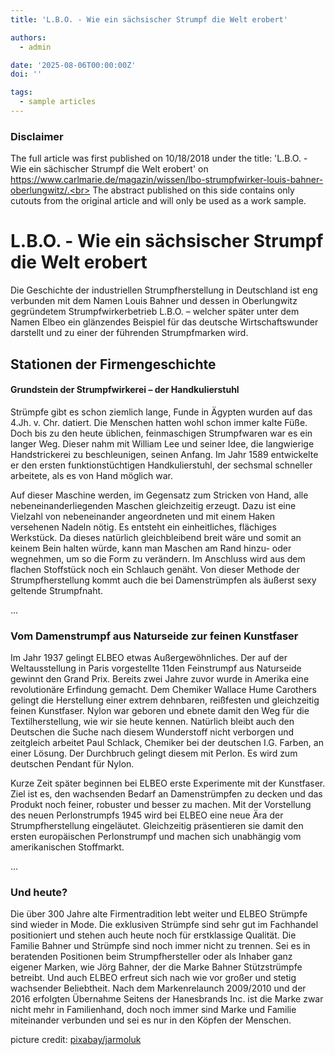 ```yaml
---
title: 'L.B.O. - Wie ein sächsischer Strumpf die Welt erobert'

authors:
  - admin

date: '2025-08-06T00:00:00Z'
doi: ''

tags:
  - sample articles
---
```


### Disclaimer
The full article was first published on 10/18/2018 under the title: 'L.B.O. - Wie ein sächischer Strumpf die Welt erobert' on https://www.carlmarie.de/magazin/wissen/lbo-strumpfwirker-louis-bahner-oberlungwitz/.<br>
The abstract published on this side contains only cutouts from the original article and will only be used as a work sample.

# L.B.O. - Wie ein sächsischer Strumpf die Welt erobert

Die Geschichte der industriellen Strumpfherstellung in Deutschland ist eng verbunden mit dem Namen Louis Bahner und dessen in Oberlungwitz gegründetem Strumpfwirkerbetrieb L.B.O. – welcher später unter dem Namen Elbeo ein glänzendes Beispiel für das deutsche Wirtschaftswunder darstellt und zu einer der führenden Strumpfmarken wird.

## Stationen der Firmengeschichte
#### Grundstein der Strumpfwirkerei – der Handkulierstuhl

Strümpfe gibt es schon ziemlich lange, Funde in Ägypten wurden auf das 4.Jh. v. Chr. datiert. Die Menschen hatten wohl schon immer kalte Füße. Doch bis zu den heute üblichen, feinmaschigen Strumpfwaren war es ein langer Weg. Dieser nahm mit William Lee und seiner Idee, die langwierige Handstrickerei zu beschleunigen, seinen Anfang. Im Jahr 1589 entwickelte er den ersten funktionstüchtigen Handkulierstuhl, der sechsmal schneller arbeitete, als es von Hand möglich war.

Auf dieser Maschine werden, im Gegensatz zum Stricken von Hand, alle nebeneinanderliegenden Maschen gleichzeitig erzeugt. Dazu ist eine Vielzahl von nebeneinander angeordneten und mit einem Haken versehenen Nadeln nötig. Es entsteht ein einheitliches, flächiges Werkstück. Da dieses natürlich gleichbleibend breit wäre und somit an keinem Bein halten würde, kann man Maschen am Rand hinzu- oder wegnehmen, um so die Form zu verändern. Im Anschluss wird aus dem flachen Stoffstück noch ein Schlauch genäht. Von dieser Methode der Strumpfherstellung kommt auch die bei Damenstrümpfen als äußerst sexy geltende Strumpfnaht.

...

### Vom Damenstrumpf aus Naturseide zur feinen Kunstfaser

Im Jahr 1937 gelingt ELBEO etwas Außergewöhnliches. Der auf der Weltausstellung in Paris vorgestellte 11den Feinstrumpf aus Naturseide gewinnt den Grand Prix. Bereits zwei Jahre zuvor wurde in Amerika eine revolutionäre Erfindung gemacht. Dem Chemiker Wallace Hume Carothers gelingt die Herstellung einer extrem dehnbaren, reißfesten und gleichzeitig feinen Kunstfaser. Nylon war geboren und ebnete damit den Weg für die Textilherstellung, wie wir sie heute kennen. Natürlich bleibt auch den Deutschen die Suche nach diesem Wunderstoff nicht verborgen und zeitgleich arbeitet Paul Schlack, Chemiker bei der deutschen I.G. Farben, an einer Lösung. Der Durchbruch gelingt diesem mit Perlon. Es wird zum deutschen Pendant für Nylon.

Kurze Zeit später beginnen bei ELBEO erste Experimente mit der Kunstfaser. Ziel ist es, den wachsenden Bedarf an Damenstrümpfen zu decken und das Produkt noch feiner, robuster und besser zu machen. Mit der Vorstellung des neuen Perlonstrumpfs 1945 wird bei ELBEO eine neue Ära der Strumpfherstellung eingeläutet. Gleichzeitig präsentieren sie damit den ersten europäischen Perlonstrumpf und machen sich unabhängig vom amerikanischen Stoffmarkt.

...

### Und heute?

Die über 300 Jahre alte Firmentradition lebt weiter und ELBEO Strümpfe sind wieder in Mode. Die exklusiven Strümpfe sind sehr gut im Fachhandel positioniert und stehen auch heute noch für erstklassige Qualität. Die Familie Bahner und Strümpfe sind noch immer nicht zu trennen. Sei es in beratenden Positionen beim Strumpfhersteller oder als Inhaber ganz eigener Marken, wie Jörg Bahner, der die Marke Bahner Stützstrümpfe betreibt.
Und auch ELBEO erfreut sich nach wie vor großer und stetig wachsender Beliebtheit. Nach dem Markenrelaunch 2009/2010 und der 2016 erfolgten Übernahme Seitens der Hanesbrands Inc. ist die Marke zwar nicht mehr in Familienhand, doch noch immer sind Marke und Familie miteinander verbunden und sei es nur in den Köpfen der Menschen.

picture credit: [pixabay/jarmoluk](pixabay.com/de/photos/strümpfe-strumpfhose-bein-beine-428602/)